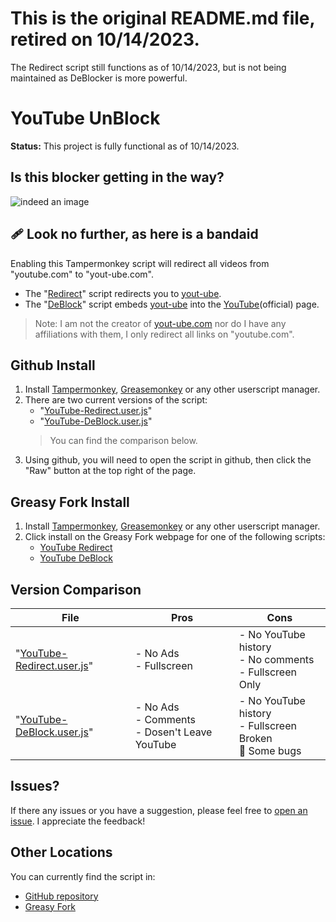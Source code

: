 # This is the original README.md file, retired on 10/14/2023.
The Redirect script still functions as of 10/14/2023, but is not being maintained as DeBlocker is more powerful.

# YouTube UnBlock
**Status:** This project is fully functional as of 10/14/2023.

## Is this blocker getting in the way?
![indeed an image](/img/YouTube-ad-blocker-experiment.avif)

## 🩹 Look no further, as here is a bandaid

Enabling this Tampermonkey script will redirect all videos from "youtube.com" to "yout-ube.com". 
- The "[Redirect](/YouTube-Redirect.user.js)" script redirects you to [yout-ube](https://yout-ube.com).
- The "[DeBlock](/YouTube-DeBlock.user.js)" script embeds [yout-ube](https://yout-ube.com) into the [YouTube](https://youtube.com)(official) page.

>Note: I am not the creator of [yout-ube.com](https://yout-ube.com) nor do I have any affiliations with them, I only redirect all links on "youtube.com".


## Github Install
1. Install [Tampermonkey](https://www.tampermonkey.net/), [Greasemonkey](https://addons.mozilla.org/en-US/firefox/addon/greasemonkey/) or any other userscript manager.
2. There are two current versions of the script:
   - "[YouTube-Redirect.user.js](/YouTube-Redirect.user.js)" 
   - "[YouTube-DeBlock.user.js](/YouTube-DeBlock.user.js)"
   >You can find the comparison below.
3. Using github, you will need to open the script in github, then click the "Raw" button at the top right of the page.

## Greasy Fork Install
1. Install [Tampermonkey](https://www.tampermonkey.net/), [Greasemonkey](https://addons.mozilla.org/en-US/firefox/addon/greasemonkey/) or any other userscript manager.
2. Click install on the Greasy Fork webpage for one of the following scripts:
   - [YouTube Redirect](https://greasyfork.org/en/scripts/477097-youtube-redirect)
   - [YouTube DeBlock](https://greasyfork.org/en/scripts/477098-youtube-deblock)



## Version Comparison
| File | Pros | Cons |
| --- | --- | --- |
| "[YouTube-Redirect.user.js](/YouTube-Redirect.user.js)" | - No Ads<br>- Fullscreen | - No YouTube history<br>- No comments<br>- Fullscreen Only |
| "[YouTube-DeBlock.user.js](/YouTube-DeBlock.user.js)" | - No Ads<br>- Comments<br>- Dosen't Leave YouTube | - No YouTube history<br>- Fullscreen Broken<br>🔴 Some bugs |


## Issues?
If there any issues or you have a suggestion, please feel free to [open an issue](https://github.com/YelloNox/YouTube-UnBlock/issues). I appreciate the feedback!

## Other Locations
You can currently find the script in:
- [GitHub repository](https://github.com/YelloNox/YouTube-UnBlock/)
- [Greasy Fork](https://greasyfork.org/en/users/1192501-YelloNox)